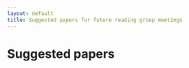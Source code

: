 ```yaml
---
layout: default
title: Suggested papers for future reading group meetings
---
```


# Suggested papers
